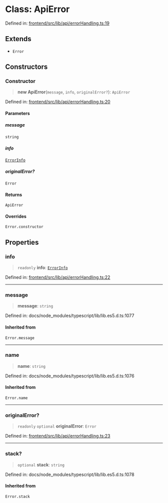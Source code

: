# Class: ApiError

Defined in: [frontend/src/lib/api/errorHandling.ts:19](https://github.com/lsendel/sass/blob/ca8b2b87627589617e0de57047e1f50d53e78078/frontend/src/lib/api/errorHandling.ts#L19)

## Extends

- `Error`

## Constructors

### Constructor

> **new ApiError**(`message`, `info`, `originalError?`): `ApiError`

Defined in: [frontend/src/lib/api/errorHandling.ts:20](https://github.com/lsendel/sass/blob/ca8b2b87627589617e0de57047e1f50d53e78078/frontend/src/lib/api/errorHandling.ts#L20)

#### Parameters

##### message

`string`

##### info

[`ErrorInfo`](../interfaces/ErrorInfo.md)

##### originalError?

`Error`

#### Returns

`ApiError`

#### Overrides

`Error.constructor`

## Properties

### info

> `readonly` **info**: [`ErrorInfo`](../interfaces/ErrorInfo.md)

Defined in: [frontend/src/lib/api/errorHandling.ts:22](https://github.com/lsendel/sass/blob/ca8b2b87627589617e0de57047e1f50d53e78078/frontend/src/lib/api/errorHandling.ts#L22)

***

### message

> **message**: `string`

Defined in: docs/node\_modules/typescript/lib/lib.es5.d.ts:1077

#### Inherited from

`Error.message`

***

### name

> **name**: `string`

Defined in: docs/node\_modules/typescript/lib/lib.es5.d.ts:1076

#### Inherited from

`Error.name`

***

### originalError?

> `readonly` `optional` **originalError**: `Error`

Defined in: [frontend/src/lib/api/errorHandling.ts:23](https://github.com/lsendel/sass/blob/ca8b2b87627589617e0de57047e1f50d53e78078/frontend/src/lib/api/errorHandling.ts#L23)

***

### stack?

> `optional` **stack**: `string`

Defined in: docs/node\_modules/typescript/lib/lib.es5.d.ts:1078

#### Inherited from

`Error.stack`
